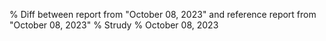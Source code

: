 % Diff between report from "October 08, 2023" and reference report from "October 08, 2023"
% Strudy
% October 08, 2023


